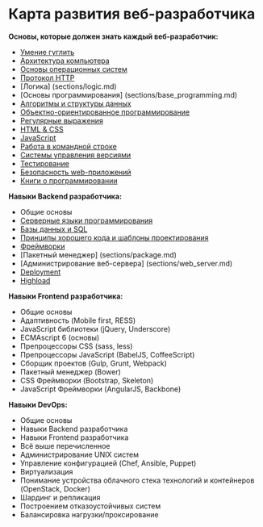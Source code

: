 # Карта развития веб-разработчика

**Основы, которые должен знать каждый веб-разработчик:**
- [Умение гуглить](sections/google.md)
- [Архитектура компьютера](sections/architecture.md)
- [Основы операционных систем](sections/operating_systems.md)
- [Протокол HTTP](sections/http.md)
- [Логика] (sections/logic.md)
- [Основы программирования] (sections/base_programming.md)
- [Алгоритмы и структуры данных](sections/algorithms.md)
- [Объектно-ориентированное программирование](sections/oop.md)
- [Регулярные выражения](sections/regexp.md) 
- [HTML & CSS](sections/html_css.md)
- [JavaScript](sections/javascript.md)
- [Работа в командной строке](sections/command_line.md)
- [Системы управления версиями](sections/vcs.md)
- [Тестирование](sections/test.md)
- [Безопасность web-приложений](sections/security.md)
- [Книги о программировании](sections/books.md)

**Навыки Backend разработчика:**
- Общие основы
- [Серверные языки программирования](sections/server_side.md)
- [Базы данных и SQL](sections/database.md)
- [Принципы хорошего кода и шаблоны проектирования](sections/principles.md)
- [Фреймворки](sections/frameworks.md)
- [Пакетный менеджер] (sections/package.md)
- [Администрирование веб-сервера] (sections/web_server.md)
- [Deployment](sections/deployment.md)
- [Highload](sections/highload.md)

**Навыки Frontend разработчика:**
- Общие основы
- Адаптивность (Mobile first, RESS)
- JavaScript библиотеки (jQuery, Underscore)
- ECMAscript 6 (основы)
- Препроцессоры CSS (sass, less)
- Препроцессоры JavaScript (BabelJS, CoffeeScript)
- Сборщик проектов (Gulp, Grunt, Webpack)
- Пакетный менеджер (Bower)
- CSS Фреймворки (Bootstrap, Skeleton)
- JavaScript Фреймворки (AngularJS, Backbone)

**Навыки DevOps:**
- Общие основы
- Навыки Backend разработчика
- Навыки Frontend разработчика
- Всё выше перечисленное
- Администрирование UNIX систем
- Управление конфигурацией (Chef, Ansible, Puppet)
- Виртуализация
- Понимание устройства облачного стека технологий и контейнеров (OpenStack, Docker)
- Шардинг и репликация
- Построением отказоустойчивых систем
- Балансировка нагрузки/проксирование


